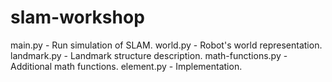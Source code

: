 # slam-workshop

main.py - Run simulation of SLAM.
world.py - Robot's world representation.
landmark.py - Landmark structure description.
math-functions.py - Additional math functions.
element.py - Implementation.